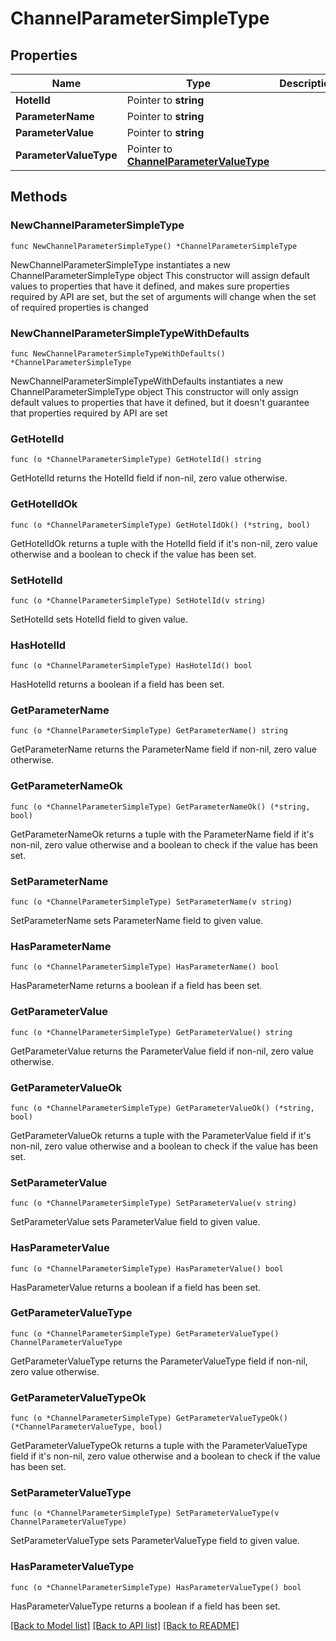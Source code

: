 # ChannelParameterSimpleType

## Properties

Name | Type | Description | Notes
------------ | ------------- | ------------- | -------------
**HotelId** | Pointer to **string** |  | [optional] 
**ParameterName** | Pointer to **string** |  | [optional] 
**ParameterValue** | Pointer to **string** |  | [optional] 
**ParameterValueType** | Pointer to [**ChannelParameterValueType**](ChannelParameterValueType.md) |  | [optional] 

## Methods

### NewChannelParameterSimpleType

`func NewChannelParameterSimpleType() *ChannelParameterSimpleType`

NewChannelParameterSimpleType instantiates a new ChannelParameterSimpleType object
This constructor will assign default values to properties that have it defined,
and makes sure properties required by API are set, but the set of arguments
will change when the set of required properties is changed

### NewChannelParameterSimpleTypeWithDefaults

`func NewChannelParameterSimpleTypeWithDefaults() *ChannelParameterSimpleType`

NewChannelParameterSimpleTypeWithDefaults instantiates a new ChannelParameterSimpleType object
This constructor will only assign default values to properties that have it defined,
but it doesn't guarantee that properties required by API are set

### GetHotelId

`func (o *ChannelParameterSimpleType) GetHotelId() string`

GetHotelId returns the HotelId field if non-nil, zero value otherwise.

### GetHotelIdOk

`func (o *ChannelParameterSimpleType) GetHotelIdOk() (*string, bool)`

GetHotelIdOk returns a tuple with the HotelId field if it's non-nil, zero value otherwise
and a boolean to check if the value has been set.

### SetHotelId

`func (o *ChannelParameterSimpleType) SetHotelId(v string)`

SetHotelId sets HotelId field to given value.

### HasHotelId

`func (o *ChannelParameterSimpleType) HasHotelId() bool`

HasHotelId returns a boolean if a field has been set.

### GetParameterName

`func (o *ChannelParameterSimpleType) GetParameterName() string`

GetParameterName returns the ParameterName field if non-nil, zero value otherwise.

### GetParameterNameOk

`func (o *ChannelParameterSimpleType) GetParameterNameOk() (*string, bool)`

GetParameterNameOk returns a tuple with the ParameterName field if it's non-nil, zero value otherwise
and a boolean to check if the value has been set.

### SetParameterName

`func (o *ChannelParameterSimpleType) SetParameterName(v string)`

SetParameterName sets ParameterName field to given value.

### HasParameterName

`func (o *ChannelParameterSimpleType) HasParameterName() bool`

HasParameterName returns a boolean if a field has been set.

### GetParameterValue

`func (o *ChannelParameterSimpleType) GetParameterValue() string`

GetParameterValue returns the ParameterValue field if non-nil, zero value otherwise.

### GetParameterValueOk

`func (o *ChannelParameterSimpleType) GetParameterValueOk() (*string, bool)`

GetParameterValueOk returns a tuple with the ParameterValue field if it's non-nil, zero value otherwise
and a boolean to check if the value has been set.

### SetParameterValue

`func (o *ChannelParameterSimpleType) SetParameterValue(v string)`

SetParameterValue sets ParameterValue field to given value.

### HasParameterValue

`func (o *ChannelParameterSimpleType) HasParameterValue() bool`

HasParameterValue returns a boolean if a field has been set.

### GetParameterValueType

`func (o *ChannelParameterSimpleType) GetParameterValueType() ChannelParameterValueType`

GetParameterValueType returns the ParameterValueType field if non-nil, zero value otherwise.

### GetParameterValueTypeOk

`func (o *ChannelParameterSimpleType) GetParameterValueTypeOk() (*ChannelParameterValueType, bool)`

GetParameterValueTypeOk returns a tuple with the ParameterValueType field if it's non-nil, zero value otherwise
and a boolean to check if the value has been set.

### SetParameterValueType

`func (o *ChannelParameterSimpleType) SetParameterValueType(v ChannelParameterValueType)`

SetParameterValueType sets ParameterValueType field to given value.

### HasParameterValueType

`func (o *ChannelParameterSimpleType) HasParameterValueType() bool`

HasParameterValueType returns a boolean if a field has been set.


[[Back to Model list]](../README.md#documentation-for-models) [[Back to API list]](../README.md#documentation-for-api-endpoints) [[Back to README]](../README.md)


